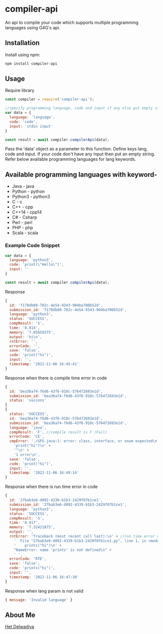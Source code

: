 # compiler-api
 An api to compile your code which supports multiple programming languages using G4G's api.

## Installation
Install using npm:
```sh
npm install compiler-api
```

## Usage
Require library
```javascript
const compiler = require('compiler-api');
```
```javascript
//specify programming language, code and input if any else put empty string
var data = {
  language: 'language',
  code: 'code',
  input: 'stdin input'
}

const result = await compiler.compilerApi(data);
```
Pass the 'data' object as a parameter to this function. Define keys lang, code and input. If your code don't have any input then put an empty string. Refer below available programming languages for lang keywords.

## Available programming languages with keyword-
 - Java - java
 - Python - python
 - Python3 - python3
 - C - c
 - C++ - cpp
 - C++14 - cpp14
 - C# - Csharp
 - Perl - perl
 - PHP - php 
 - Scala - scala

### Example Code Snippet
```javascript
var data = {
  language: 'python3',
  code: 'print(\"Hello\")',
  input: ''
}

const result = await compiler.compilerApi(data);
```

Response
```javascript
{
  id: 'f178db80-702c-4e54-9343-904ba700b52d',
  submission_id: 'f178db80-702c-4e54-9343-904ba700b52d',
  language: 'python3',
  status: 'SUCCESS',
  compResult: 'S',
  time: '0.014',
  memory: '7.05859375',
  output: 'hi\n',
  rntError: '',
  errorCode: '',
  save: 'false',
  code: 'print("hi")',
  input: '',
  timestamp: '2022-11-06 16:45:41'
}
```

Response when there is compile time error in code
```javascript
{
  id: 'bea36a74-f6d6-43f6-910c-576472693e1d',
  submission_id: 'bea36a74-f6d6-43f6-910c-576472693e1d',
  status: 'success'
}
{
  status: 'SUCCESS',
  id: 'bea36a74-f6d6-43f6-910c-576472693e1d',
  submission_id: 'bea36a74-f6d6-43f6-910c-576472693e1d',
  language: 'java',
  compResult: 'F', //compile result is F (Fail)
  errorCode: 'CE',
  cmpError: './GFG.java:1: error: class, interface, or enum expected\n' +
    'print("hi")\n' +
    '^\n' +
    '1 error\n',
  save: 'false',
  code: 'print("hi")',
  input: '',
  timestamp: '2022-11-06 16:49:14'
}
```

Response when there is run time error in code
```javascript
{
  id: '27bab3e6-d092-4339-b1b3-2429f07b1ce1',
  submission_id: '27bab3e6-d092-4339-b1b3-2429f07b1ce1',
  language: 'python3',
  status: 'SUCCESS',
  compResult: 'S',
  time: '0.017',
  memory: '7.32421875',
  output: '',
  rntError: 'Traceback (most recent call last):\n' + //run time error details
    '  File "27bab3e6-d092-4339-b1b3-2429f07b1ce1.py", line 1, in <module>\n' +
    '    prints("hi")\n' +
    "NameError: name 'prints' is not defined\n" +
    ' ',
  errorCode: 'RTE',
  save: 'false',
  code: 'prints("hi")',
  input: '',
  timestamp: '2022-11-06 16:47:30'
}
```
Response when lang param is not valid
```javascript
{ message: 'Invalid language' }
```

## About Me

<a href="https://hetdelwadiya.dev" target="_blank">Het Delwadiya</a>
